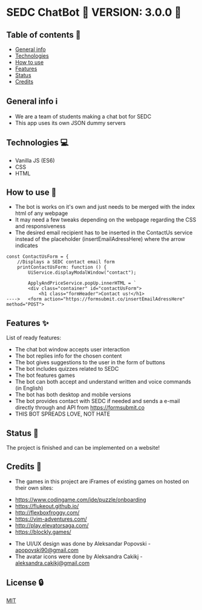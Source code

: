 # SEDC ChatBot 🔖 VERSION: 3.0.0 🔖


## Table of contents 📑
* [General info](#general-info)
* [Technologies](#technologies)
* [How to use](#howtouse)
* [Features](#features)
* [Status](#status)
* [Credits](#credits)

## General info ℹ️
* We are a team of students making a chat bot for SEDC
* This app uses its own JSON dummy servers

## Technologies 💻
* Vanilla JS (ES6)
* CSS
* HTML

## How to use 📘
* The bot is works on it's own and just needs to be merged with the index html of any webpage
* It may need a few tweaks depending on the webpage regarding the CSS and responsiveness
* The desired email recipient has to be inserted in the ContactUs service instead of the placeholder (insertEmailAdressHere) where the arrow indicates
```
const ContactUsForm = {
    //Displays a SEDC contact email form
    printContactUsForm: function () {
        UiService.displayModalWindow("contact");

        ApplyAndPriceService.popUp.innerHTML = `
        <div class="container" id="contactUsForm">
            <h1 class="formHeader">Contact us!</h1>
---->   <form action="https://formsubmit.co/insertEmailAdressHere" method="POST">
```
## Features ✨
List of ready features:
* The chat bot window accepts user interaction
* The bot replies info for the chosen content
* The bot gives suggestions to the user in the form of buttons
* The bot includes quizzes related to SEDC
* The bot features games
* The bot can both accept and understand written and voice commands (in English)
* The bot has both desktop and mobile versions
* The bot provides contact with SEDC if needed and sends a e-mail directly through and API from https://formsubmit.co
* THIS BOT SPREADS LOVE, NOT HATE

## Status 🏇
The project is finished and can be implemented on a website!

## Credits 🧾
* The games in this project are iFrames of existing games on hosted on their own sites:
 - https://www.codingame.com/ide/puzzle/onboarding
 - https://flukeout.github.io/
 - http://flexboxfroggy.com/
 - https://vim-adventures.com/
 - http://play.elevatorsaga.com/
 - https://blockly.games/
* The UI/UX design was done by Aleksandar Popovski - apopovski90@gmail.com
* The avatar icons were done by Aleksandra Cakikj - aleksandra.cakikj@gmail.com

## License 🔒
[MIT](https://github.com/sedc-codecademy/sp2021-cp10-dsc/blob/main/LICENSE)

